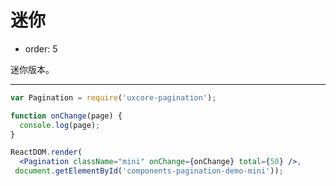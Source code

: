 # 迷你

- order: 5

迷你版本。

---

````jsx
var Pagination = require('uxcore-pagination');

function onChange(page) {
  console.log(page);
}

ReactDOM.render(
  <Pagination className="mini" onChange={onChange} total={50} />,
 document.getElementById('components-pagination-demo-mini'));
````
